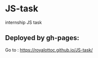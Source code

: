 # JS-task
internship JS task

## Deployed by gh-pages:
Go to : https://royalottoc.github.io/JS-task/
